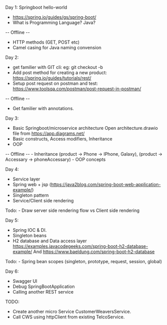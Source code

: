 
Day 1: Springboot hello-world
  - https://spring.io/guides/gs/spring-boot/
  - What is Programming Language? Java?

  -- Offline --
  - HTTP methods (GET, POST etc)
  - Camel casing for Java naming convension

Day 2:

  - get familier with GIT cli: eg: git checkout -b <branch>
  - Add post method for creating a new product: 
    https://spring.io/guides/tutorials/rest/
  - Setup post request on postman and test: https://www.toolsqa.com/postman/post-request-in-postman/

-- Offline --
  - Get familier with annotations.

Day 3:
  - Basic Springboot/microservice architecture
    Open architecture.drawio file from https://app.diagrams.net/
  - Basic constructs, Access modifiers, Inheritance
  - OOP


  -- Offline --
    - Inheritance (product -> Phone -> IPhone, Galaxy), (product -> Accessary -> phoneAccessary)
    - OOP concepts

Day 4: 
  - Service layer
  - Spring web + jsp (https://java2blog.com/spring-boot-web-application-example/)
  - Singleton pattern
  - Service/Client side rendering

  Todo: 
    - Draw server side rendering flow vs Client side rendering

Day 5: 
  - Spring IOC & DI.
  - Singleton beans
  - H2 database and Data access layer https://examples.javacodegeeks.com/spring-boot-h2-database-example/
    And https://www.baeldung.com/spring-boot-h2-database

  Todo:
    - Spring bean scopes (singleton, prototype, request, session, global)

Day 6: 
  - Swagger UI
  - Debug SpringBootApplication
  - Calling another REST service
  
  TODO:
  - Create another micro Service CustomerWeaversService.
  - Call CWS using httpClient from existing TelcoService. 
  
  